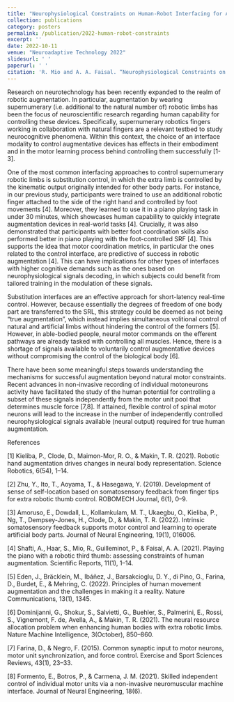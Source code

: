 ```yaml
---
title: "Neurophysiological Constraints on Human-Robot Interfacing for Augmentation"
collection: publications
category: posters
permalink: /publication/2022-human-robot-constraints
excerpt: ''
date: 2022-10-11
venue: "Neuroadaptive Technology 2022"
slidesurl: ' '
paperurl: ' '
citation: 'R. Mio and A. A. Faisal. “Neurophysiological Constraints on Human-Robot Interfacing for Augmentation”, Neuroadaptive Technology 2022.'
---
```


Research on neurotechnology has been recently expanded to the realm of robotic augmentation. In particular, augmentation by wearing supernumerary (i.e. additional to the natural number of) robotic limbs has been the focus of neuroscientific research regarding human capability for controlling these devices. Specifically, supernumerary robotics fingers working in collaboration with natural fingers are a relevant testbed to study neurocognitive phenomena. Within this context, the choice of an interface modality to control augmentative devices has effects in their embodiment and in the motor learning process behind controlling them successfully [1-3].

One of the most common interfacing approaches to control supernumerary robotic limbs is substitution control, in which the extra limb is controlled by the kinematic output originally intended for other body parts. For instance, in our previous study, participants were trained to use an additional robotic finger attached to the side of the right hand and controlled by foot movements [4]. Moreover, they learned to use it in a piano playing task in under 30 minutes, which showcases human capability to quickly integrate augmentation devices in real-world tasks [4]. Crucially, it was also demonstrated that participants with better foot coordination skills also performed better in piano playing with the foot-controlled SRF [4]. This supports the idea that motor coordination metrics, in particular the ones related to the control interface, are predictive of success in robotic augmentation [4]. This can have implications for other types of interfaces with higher cognitive demands such as the ones based on neurophysiological signals decoding, in which subjects could benefit from tailored training in the modulation of these signals.

Substitution interfaces are an effective approach for short-latency real-time control. However, because essentially the degrees of freedom of one body part are transferred to the SRL, this strategy could be deemed as not being “true augmentation”, which instead implies simultaneous volitional control of natural and artificial limbs without hindering the control of the formers [5]. However, in able-bodied people, neural motor commands on the efferent pathways are already tasked with controlling all muscles. Hence, there is a shortage of signals available to voluntarily control augmentative devices without compromising the control of the biological body [6].

There have been some meaningful steps towards understanding the mechanisms for successful augmentation beyond natural motor constraints. Recent advances in non-invasive recording of individual motoneurons activity have facilitated the study of the human potential for controlling a subset of these signals independently from the motor unit pool that determines muscle force [7,8]. If attained, flexible control of spinal motor neurons will lead to the increase in the number of independently controlled neurophysiological signals available (neural output) required for true human augmentation.

References

[1] Kieliba, P., Clode, D., Maimon-Mor, R. O., & Makin, T. R. (2021). Robotic hand augmentation drives changes in neural body representation. Science Robotics, 6(54), 1–14.

[2] Zhu, Y., Ito, T., Aoyama, T., & Hasegawa, Y. (2019). Development of sense of self-location based on somatosensory feedback from finger tips for extra robotic thumb control. ROBOMECH Journal, 6(1), 0–9.

[3] Amoruso, E., Dowdall, L., Kollamkulam, M. T., Ukaegbu, O., Kieliba, P., Ng, T., Dempsey-Jones, H., Clode, D., & Makin, T. R. (2022). Intrinsic somatosensory feedback supports motor control and learning to operate artificial body parts. Journal of Neural Engineering, 19(1), 016006.

[4] Shafti, A., Haar, S., Mio, R., Guilleminot, P., & Faisal, A. A. (2021). Playing the piano with a robotic third thumb: assessing constraints of human augmentation. Scientific Reports, 11(1), 1–14. 

[5] Eden, J., Bräcklein, M., Ibáñez, J., Barsakcioglu, D. Y., di Pino, G., Farina, D., Burdet, E., & Mehring, C. (2022). Principles of human movement augmentation and the challenges in making it a reality. Nature Communications, 13(1), 1345.

[6] Dominijanni, G., Shokur, S., Salvietti, G., Buehler, S., Palmerini, E., Rossi, S., Vignemont, F. de, Avella, A., & Makin, T. R. (2021). The neural resource allocation problem when enhancing human bodies with extra robotic limbs. Nature Machine Intelligence, 3(October), 850–860.

[7] Farina, D., & Negro, F. (2015). Common synaptic input to motor neurons, motor unit synchronization, and force control. Exercise and Sport Sciences Reviews, 43(1), 23–33.

[8] Formento, E., Botros, P., & Carmena, J. M. (2021). Skilled independent control of individual motor units via a non-invasive neuromuscular machine interface. Journal of Neural Engineering, 18(6).
